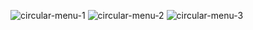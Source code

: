 ![circular-menu-1](https://user-images.githubusercontent.com/84273694/191261876-44297351-ea7b-4e01-842a-b5bfcec2cc0d.PNG)
![circular-menu-2](https://user-images.githubusercontent.com/84273694/191261884-6cd27c9d-baea-4c53-9297-e7b2804b18c8.PNG)
![circular-menu-3](https://user-images.githubusercontent.com/84273694/191261887-6153b9cf-e8d6-451d-a889-8a33baf302bc.PNG)

